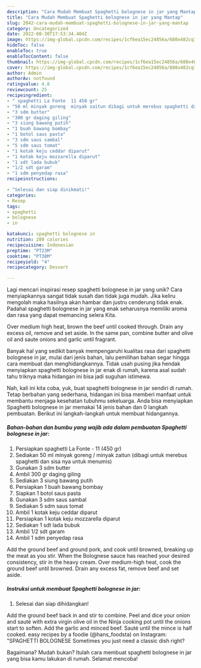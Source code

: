 ```yaml
---
description: "Cara Mudah Membuat Spaghetti bolognese in jar yang Mantap"
title: "Cara Mudah Membuat Spaghetti bolognese in jar yang Mantap"
slug: 2042-cara-mudah-membuat-spaghetti-bolognese-in-jar-yang-mantap
category: Uncategorized
date: 2022-08-30T17:53:34.404Z
image: https://img-global.cpcdn.com/recipes/1cf6ea15ec24856a/680x482cq70/spaghetti-bolognese-in-jar-foto-resep-utama.jpg
hideToc: false
enableToc: true
enableTocContent: false
thumbnail: https://img-global.cpcdn.com/recipes/1cf6ea15ec24856a/680x482cq70/spaghetti-bolognese-in-jar-foto-resep-utama.jpg
cover: https://img-global.cpcdn.com/recipes/1cf6ea15ec24856a/680x482cq70/spaghetti-bolognese-in-jar-foto-resep-utama.jpg
author: Admin
authorAv: notfound
ratingvalue: 4.8
reviewcount: 25
recipeingredient:
- " spaghetti La Fonte  11 450 gr"
- "50 ml minyak goreng  minyak zaitun dibagi untuk merebus spaghetti dan sisa nya untuk menumis"
- "3 sdm butter"
- "300 gr daging giling"
- "3 siung bawang putih"
- "1 buah bawang bombay"
- "1 botol saus pasta"
- "3 sdm saus sambal"
- "5 sdm saus tomat"
- "1 kotak keju ceddar diparut"
- "1 kotak keju mozzarella diparut"
- "1 sdt lada bubuk"
- "1/2 sdt garam"
- "1 sdm penyedap rasa"
recipeinstructions:

- "Selesai dan siap dinikmati!"
categories:
- Resep
tags:
- spaghetti
- bolognese
- in

katakunci: spaghetti bolognese in 
nutrition: 289 calories
recipecuisine: Indonesian
preptime: "PT23M"
cooktime: "PT38M"
recipeyield: "4"
recipecategory: Dessert

---
```





Lagi mencari inspirasi resep spaghetti bolognese in jar yang unik? Cara menyiapkannya sangat tidak susah dan tidak juga mudah. Jika keliru mengolah maka hasilnya akan hambar dan justru cenderung tidak enak. Padahal spaghetti bolognese in jar yang enak seharusnya memiliki aroma dan rasa yang dapat memancing selera Kita.





Over medium high heat, brown the beef until cooked through. Drain any excess oil, remove and set aside. In the same pan, combine butter and olive oil and saute onions and garlic until fragrant.

Banyak hal yang sedikit banyak mempengaruhi kualitas rasa dari spaghetti bolognese in jar, mulai dari jenis bahan, lalu pemilihan bahan segar hingga cara membuat dan menghidangkannya. Tidak usah pusing jika hendak menyiapkan spaghetti bolognese in jar enak di rumah, karena asal sudah tahu triknya maka hidangan ini bisa jadi suguhan istimewa.






Nah, kali ini kita coba, yuk, buat spaghetti bolognese in jar sendiri di rumah. Tetap berbahan yang sederhana, hidangan ini bisa memberi manfaat untuk membantu menjaga kesehatan tubuhmu sekeluarga. Anda bisa menyiapkan Spaghetti bolognese in jar memakai 14 jenis bahan dan 0 langkah pembuatan. Berikut ini langkah-langkah untuk membuat hidangannya.

<!--inarticleads1-->

##### Bahan-bahan dan bumbu yang wajib ada dalam pembuatan Spaghetti bolognese in jar:

1. Persiapkan  spaghetti La Fonte - 11 (450 gr)
1. Sediakan 50 ml minyak goreng / minyak zaitun (dibagi untuk merebus spaghetti dan sisa nya untuk menumis)
1. Gunakan 3 sdm butter
1. Ambil 300 gr daging giling
1. Sediakan 3 siung bawang putih
1. Persiapkan 1 buah bawang bombay
1. Siapkan 1 botol saus pasta
1. Gunakan 3 sdm saus sambal
1. Sediakan 5 sdm saus tomat
1. Ambil 1 kotak keju ceddar diparut
1. Persiapkan 1 kotak keju mozzarella diparut
1. Sediakan 1 sdt lada bubuk
1. Ambil 1/2 sdt garam
1. Ambil 1 sdm penyedap rasa


Add the ground beef and ground pork, and cook until browned, breaking up the meat as you stir. When the Bolognese sauce has reached your desired consistency, stir in the heavy cream. Over medium-high heat, cook the ground beef until browned. Drain any excess fat, remove beef and set aside. 

<!--inarticleads2-->

##### Instruksi untuk membuat Spaghetti bolognese in jar:


1. Selesai dan siap dihidangkan!

Add the ground beef back in and stir to combine. Peel and dice your onion and sauté with extra virgin olive oil in the Ninja cooking pot until the onions start to soften. Add the garlic and minced beef. Sauté until the mince is half cooked. easy recipes by a foodie (@hans_foodsta) on Instagram: &#34;SPAGHETTI BOLOGNESE Sometimes you just need a classic dish right? 

Bagaimana? Mudah bukan? Itulah cara membuat spaghetti bolognese in jar yang bisa kamu lakukan di rumah. Selamat mencoba!
